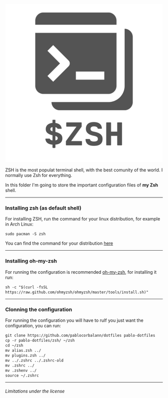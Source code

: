 <p align="center">
  <img src="images/logo.png" alt="ZSH">
</p>

ZSH is the most populat terminal shell, with the best comunity of the world. I normally use Zsh for everything.

In this folder I'm going to store the important configuration files of **my Zsh** shell.

---

### Installing zsh (as default shell)
For installing ZSH, run the command for your linux distribution, for example in Arch Linux:
```shell
sudo pacman -S zsh
```
You can find the command for your distribution [here](https://github.com/ohmyzsh/ohmyzsh/wiki/Installing-ZSH)

---

### Installing oh-my-zsh
For running the configuration is recommended [oh-my-zsh](https://ohmyz.sh/), for installing it run:
```shell
sh -c "$(curl -fsSL https://raw.github.com/ohmyzsh/ohmyzsh/master/tools/install.sh)"
```

---

### Clonning the configuration
For running the configuration you will have to ruIf you just want the configuration, you can run:
```shell
git clone https://github.com/pablocorbalann/dotfiles pablo-dotfiles
cp -r pablo-dotfiles/zsh/ ~/zsh
cd ~/zsh
mv alias.zsh ../
mv plugins.zsh ../
mv ../.zshrc ../.zshrc-old
mv .zshrc ../
mv .zshenv ../
source ~/.zshrc
```

---

###### Limitations under the license
